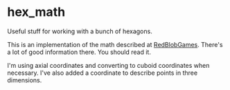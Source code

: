 # hex_math

Useful stuff for working with a bunch of hexagons.

This is an implementation of the math described at [RedBlobGames][1]. There's
a lot of good information there. You should read it.

I'm using axial coordinates and converting to cuboid coordinates when
necessary. I've also added a coordinate to describe points in three dimensions.

[1]: http://www.redblobgames.com/grids/hexagons/

